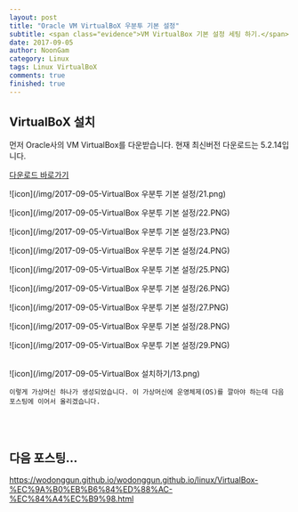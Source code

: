 ```yaml
---
layout: post
title: "Oracle VM VirtualBoX 우분투 기본 설정"
subtitle: <span class="evidence">VM VirtualBox 기본 설정 세팅 하기.</span>
date: 2017-09-05
author: NoonGam
category: Linux
tags: Linux VirtualBoX
comments: true
finished: true
---
```

## VirtualBoX 설치

먼저 Oracle사의 VM VirtualBox를 다운받습니다.
현재 최신버전 다운로드는 5.2.14입니다.



[다운로드 바로가기](https://www.virtualbox.org/wiki/Downloads)

![icon](/img/2017-09-05-VirtualBox 우분투 기본 설정/21.png)

![icon](/img/2017-09-05-VirtualBox 우분투 기본 설정/22.PNG)

![icon](/img/2017-09-05-VirtualBox 우분투 기본 설정/23.PNG)

![icon](/img/2017-09-05-VirtualBox 우분투 기본 설정/24.PNG)

![icon](/img/2017-09-05-VirtualBox 우분투 기본 설정/25.PNG)

![icon](/img/2017-09-05-VirtualBox 우분투 기본 설정/26.PNG)

![icon](/img/2017-09-05-VirtualBox 우분투 기본 설정/27.PNG)

![icon](/img/2017-09-05-VirtualBox 우분투 기본 설정/28.PNG)

![icon](/img/2017-09-05-VirtualBox 우분투 기본 설정/29.PNG)


<br>
![icon](/img/2017-09-05-VirtualBox 설치하기/13.png)

    이렇게 가상머신 하나가 생성되었습니다. 이 가상머신에 운영체제(OS)를 깔아야 하는데 다음
    포스팅에 이어서 올리겠습니다.


<br><br>

## 다음 포스팅...

https://wodonggun.github.io/wodonggun.github.io/linux/VirtualBox-%EC%9A%B0%EB%B6%84%ED%88%AC-%EC%84%A4%EC%B9%98.html

<br>
<br>
